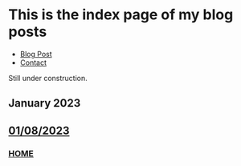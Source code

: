 # This is the index page of my blog posts

<nav class="menu">
    <ul id="links">
        <li><a href="https://www.jaywhangmakes.com/blog">Blog Post</a></li>
        <li><a href="https://www.jaywhangmakes.com/contact">Contact</a></li>
    </ul>
</nav>

Still under construction.

## **January 2023**

## [01/08/2023](https://www.jaywhangmakes.com/blog/01-08-2023)

### [HOME](https://www.jaywhangmakes.com)
